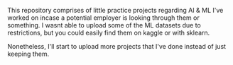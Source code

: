 This repository comprises of little practice projects regarding AI & ML I've worked on incase a potential employer is looking through them or something. I wasnt able to upload some of the ML datasets due to restrictions, but you could easily find them on kaggle or with sklearn. 

Nonetheless, I'll start to upload more projects that I've done instead of just keeping them.
